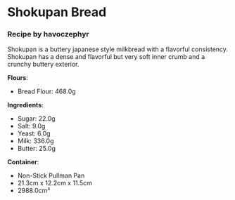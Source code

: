 # Shokupan Bread
### Recipe by havoczephyr

Shokupan is a buttery japanese style milkbread with a flavorful consistency. Shokupan has a dense and flavorful but very soft inner crumb and a crunchy buttery exterior.

**Flours**:
- Bread Flour: 468.0g

**Ingredients**:
- Sugar: 22.0g
- Salt: 9.0g
- Yeast: 6.0g
- Milk: 336.0g
- Butter: 25.0g

**Container**:
- Non-Stick Pullman Pan
- 21.3cm x 12.2cm x 11.5cm
- 2988.0cm³